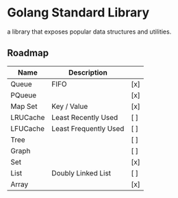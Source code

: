 # Golang Standard Library
 
a library that exposes popular data structures and utilities.

## Roadmap

| Name       | Description           |       |
|------------|-----------------------|-------|
| Queue      | FIFO                  |  [x]  |
| PQueue     |                       |  [x]  |
| Map Set    | Key / Value           |  [x]  |
| LRUCache   | Least Recently Used   |  [ ]  |
| LFUCache   | Least Frequently Used |  [ ]  |
| Tree       |                       |  [ ]  |
| Graph      |                       |  [ ]  |
| Set        |                       |  [x]  |
| List       | Doubly Linked List    |  [ ]  |
| Array		 |						 |  [x]  |
